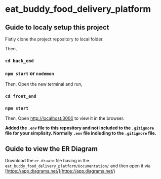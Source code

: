 # eat_buddy_food_delivery_platform

## Guide to localy setup this project

Fistly clone the project repository to local folder. 

Then,

### `cd back_end`
### `npm start` or `nodemon`

Then, Open the new terminal and run,

### `cd front_end`
### `npm start`

Then, Open [http://localhost:3000](http://localhost:3000) to view it in the browser.

**Added the `.env` file to this repository and not included to the `.gitignore` file for your simplisity. Normally `.env` file indluding to the `.gitignore` file.**

## Guide to view the ER Diagram

Download the `er.drawio` file having in the `eat_buddy_food_delivery_platform/Documentation/` and then open it via [https://app.diagrams.net/](https://app.diagrams.net/)

